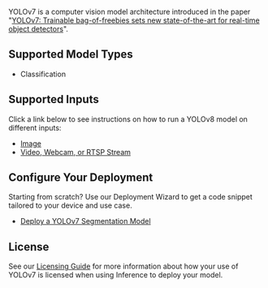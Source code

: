 YOLOv7 is a computer vision model architecture introduced in the paper "[YOLOv7: Trainable bag-of-freebies sets new state-of-the-art for real-time object detectors](https://arxiv.org/abs/2207.02696)".

## Supported Model Types

- Classification

## Supported Inputs

Click a link below to see instructions on how to run a YOLOv8 model on different inputs:

- [Image](../quickstart/run_model_on_image.md)
- [Video, Webcam, or RTSP Stream](../quickstart/run_model_on_rtsp_webcam.md)

## Configure Your Deployment

Starting from scratch? Use our Deployment Wizard to get a code snippet tailored to your device and use case.

- [Deploy a YOLOv7 Segmentation Model](https://roboflow.github.io/deploy-setup-widget/results.html#Fine-Tuned/Image%20Segmentation)

## License

See our [Licensing Guide](https://roboflow.com/licensing) for more information about how your use of YOLOv7 is licensed when using Inference to deploy your model.